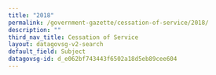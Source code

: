 ```yaml
---
title: "2018"
permalink: /government-gazette/cessation-of-service/2018/
description: ""
third_nav_title: Cessation of Service
layout: datagovsg-v2-search
default_field: Subject
datagovsg-id: d_e062bf743443f6502a18d5eb89cee604
---
```

